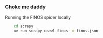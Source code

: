 ### Choke me daddy

Running the FINOS spider locally

```bash
    cd scrapy
    uv run scrapy crawl finos -o finos.json
```
